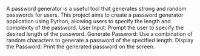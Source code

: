 A password generator is a useful tool that generates strong and random passwords for
users. This project aims to create a password generator application using Python,
allowing users to specify the length and complexity of the password.
User Input: Prompt the user to specify the desired length of the password.
Generate Password: Use a combination of random characters to generate a password of
the specified length.
Display the Password: Print the generated password on the screen.
